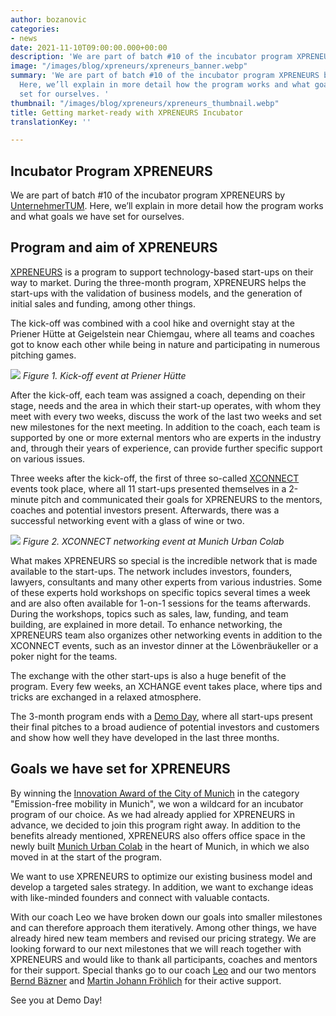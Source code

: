 ```yaml
---
author: bozanovic
categories:
- news
date: 2021-11-10T09:00:00.000+00:00
description: 'We are part of batch #10 of the incubator program XPRENEURS by UnternehmerTUM.'
image: "/images/blog/xpreneurs/xpreneurs_banner.webp"
summary: 'We are part of batch #10 of the incubator program XPRENEURS by UnternehmerTUM.
  Here, we’ll explain in more detail how the program works and what goals we have
  set for ourselves. '
thumbnail: "/images/blog/xpreneurs/xpreneurs_thumbnail.webp"
title: Getting market-ready with XPRENEURS Incubator
translationKey: ''

---
```

## Incubator Program XPRENEURS

We are part of batch #10 of the incubator program XPRENEURS by [UnternehmerTUM](https://www.unternehmertum.de/). Here, we’ll explain in more detail how the program works and what goals we have set for ourselves.

## Program and aim of XPRENEURS

[XPRENEURS](https://xpreneurs.io/) is a program to support technology-based start-ups on their way to market. During the three-month program, XPRENEURS helps the start-ups with the validation of business models, and the generation of initial sales and funding, among other things.

The kick-off was combined with a cool hike and overnight stay at the Priener Hütte at Geigelstein near Chiemgau, where all teams and coaches got to know each other while being in nature and participating in numerous pitching games.

![](/images/blog/xpreneurs/xpreneurs_hike.webp)
_Figure 1. Kick-off event at Priener Hütte_

After the kick-off, each team was assigned a coach, depending on their stage, needs and the area in which their start-up operates, with whom they meet with every two weeks, discuss the work of the last two weeks and set new milestones for the next meeting. In addition to the coach, each team is supported by one or more external mentors who are experts in the industry and, through their years of experience, can provide further specific support on various issues.

Three weeks after the kick-off, the first of three so-called [XCONNECT](https://www.linkedin.com/feed/update/urn:li:activity:6859750499831320576/) events took place, where all 11 start-ups presented themselves in a 2-minute pitch and communicated their goals for XPRENEURS to the mentors, coaches and potential investors present. Afterwards, there was a successful networking event with a glass of wine or two.

![](/images/xpreneurs_xconnect.webp)
_Figure 2. XCONNECT networking event at Munich Urban Colab_

What makes XPRENEURS so special is the incredible network that is made available to the start-ups. The network includes investors, founders, lawyers, consultants and many other experts from various industries. Some of these experts hold workshops on specific topics several times a week and are also often available for 1-on-1 sessions for the teams afterwards. During the workshops, topics such as sales, law, funding, and team building, are explained in more detail. To enhance networking, the XPRENEURS team also organizes other networking events in addition to the XCONNECT events, such as an investor dinner at the Löwenbräukeller or a poker night for the teams.

The exchange with the other start-ups is also a huge benefit of the program. Every few weeks, an XCHANGE event takes place, where tips and tricks are exchanged in a relaxed atmosphere.

The 3-month program ends with a [Demo Day](https://www.unternehmertum.de/events/ultimate-demo-day), where all start-ups present their final pitches to a broad audience of potential investors and customers and show how well they have developed in the last three months.

## Goals we have set for XPRENEURS

By winning the [Innovation Award of the City of Munich](https://plan4better.de/posts/2021-08-06-innovationswettbewerb-der-stadt-munchen/) in the category "Emission-free mobility in Munich", we won a wildcard for an incubator program of our choice. As we had already applied for XPRENEURS in advance, we decided to join this program right away. In addition to the benefits already mentioned, XPRENEURS also offers office space in the newly built [Munich Urban Colab](https://www.munich-urban-colab.de/) in the heart of Munich, in which we also moved in at the start of the program.

We want to use XPRENEURS to optimize our existing business model and develop a targeted sales strategy. In addition, we want to exchange ideas with like-minded founders and connect with valuable contacts.

With our coach Leo we have broken down our goals into smaller milestones and can therefore approach them iteratively. Among other things, we have already hired new team members and revised our pricing strategy. We are looking forward to our next milestones that we will reach together with XPRENEURS and would like to thank all participants, coaches and mentors for their support. Special thanks go to our coach [Leo](https://www.linkedin.com/in/juanleonardo/) and our two mentors [Bernd Bäzner](https://www.linkedin.com/in/bernd-baezner-34a78/) and [Martin Johann Fröhlich](https://www.linkedin.com/in/martin-johann-fröhlich-68543599/) for their active support. 

See you at Demo Day!